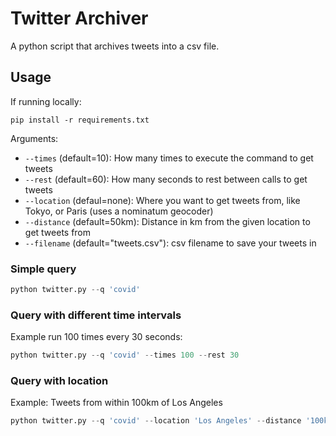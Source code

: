 # Twitter Archiver

A python script that archives tweets into a csv file.

## Usage

If running locally:

```
pip install -r requirements.txt
```

Arguments:

- `--times` (default=10): How many times to execute the command to get tweets
- `--rest` (default=60): How many seconds to rest between calls to get tweets
- `--location` (defaul=none): Where you want to get tweets from, like Tokyo, or Paris (uses a nominatum geocoder)
- `--distance` (default=50km): Distance in km from the given location to get tweets from
- `--filename` (default="tweets.csv"): csv filename to save your tweets in

### Simple query

```python
python twitter.py --q 'covid'
```
### Query with different time intervals

Example run 100 times every 30 seconds:

```python
python twitter.py --q 'covid' --times 100 --rest 30
```
### Query with location

Example: Tweets from within 100km of Los Angeles

```python
python twitter.py --q 'covid' --location 'Los Angeles' --distance '100km'
```
